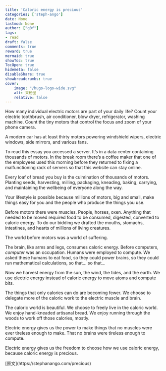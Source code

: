 ```yaml
---
title: 'Caloric energy is precious'
categories: ['steph-ango']
date: None
lastmod: None
author: ["g0f"]
tags:
- read
draft: false 
comments: true
reward: true 
mermaid: true 
showToc: true 
TocOpen: true 
hidemeta: false 
disableShare: true 
showbreadcrumbs: true 
cover:
    image: "/hugo-logo-wide.svg"
    alt: 果粉圈
    relative: false
---
```


<div>

<p>How many individual electric motors are part of your daily life? Count your electric toothbrush, air conditioner, blow dryer, refrigerator, washing machine. Count the tiny motors that control the focus and zoom of your phone camera.</p>
<p>A modern car has at least thirty motors powering windshield wipers, electric windows, side mirrors, and various fans.</p>
<p>To read this essay you accessed a server. It’s in a data center containing thousands of motors. In the break room there’s a coffee maker that one of the employees used this morning before they returned to fixing a malfunctioning rack of servers so that this website can stay online.</p>
<p>Every loaf of bread you buy is the culmination of thousands of motors. Planting seeds, harvesting, milling, packaging, kneading, baking, carrying, and maintaining the wellbeing of everyone along the way.</p>
<p>Your lifestyle is possible because millions of motors, big and small, make things easy for you and the people who produce the things you use.</p>
<p>Before motors there were muscles. People, horses, oxen. Anything that needed to be moved required food to be consumed, digested, converted to caloric energy. To do our bidding we drafted the mouths, stomachs, intestines, and hearts of millions of living creatures.</p>
<p>The world before motors was a world of suffering.</p>
<p>The brain, like arms and legs, consumes caloric energy. Before computers, <em>computer</em> was an occupation. Humans were employed to compute. We asked these humans to eat food, so they could power brains, so they could run mathematical calculations, so that… so that…</p>
<p>Now we harvest energy from the sun, the wind, the tides, and the earth. We use electric energy instead of caloric energy to move atoms and compute bits.</p>
<p>The things that only calories can do are becoming fewer. We choose to delegate more of the caloric work to the electric muscle and brain.</p>
<p>The caloric world is beautiful. We choose to freely live in the caloric world. We enjoy hand-kneaded artisanal bread. We enjoy running through the woods to work off those calories, mostly.</p>
<p>Electric energy gives us the power to make things that no muscles were ever tireless enough to make. That no brains were tireless enough to compute.</p>
<p>Electric energy gives us the freedom to choose how we use caloric energy, because caloric energy is precious.</p>

</div>

<div>
[原文](https://stephanango.com/precious)
</div>

